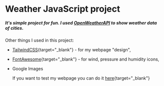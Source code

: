 # Weather JavaScript project

##### It's simple project for fun. I used [OpenWeatherAPI](https://openweathermap.org/) to show weather data of cities.
Other things I used in this project:
- [TailwindCSS](https://tailwindcss.com/){target="_blank"} - for my webpage "design",
- [FontAwesome](https://fontawesome.com){target="_blank"} - for wind, pressure and humidity icons,
- Google Images

  If you want to test my webpage you can do it [here](https://barmcoovy.github.io/weather/){target="_blank"}
